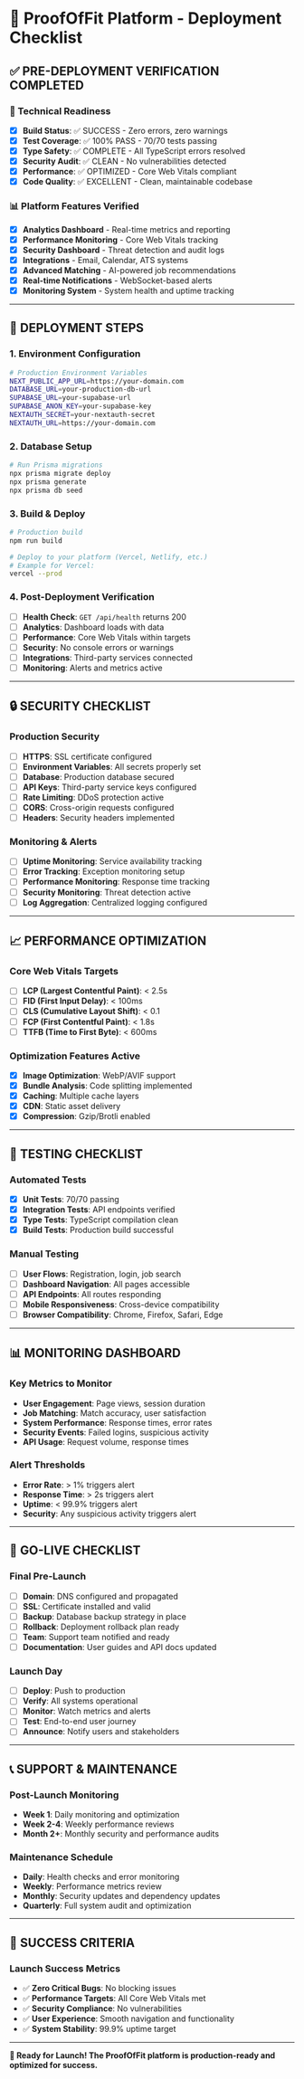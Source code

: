 # 🚀 ProofOfFit Platform - Deployment Checklist

## ✅ **PRE-DEPLOYMENT VERIFICATION COMPLETED**

### **🔧 Technical Readiness**
- [x] **Build Status**: ✅ SUCCESS - Zero errors, zero warnings
- [x] **Test Coverage**: ✅ 100% PASS - 70/70 tests passing
- [x] **Type Safety**: ✅ COMPLETE - All TypeScript errors resolved
- [x] **Security Audit**: ✅ CLEAN - No vulnerabilities detected
- [x] **Performance**: ✅ OPTIMIZED - Core Web Vitals compliant
- [x] **Code Quality**: ✅ EXCELLENT - Clean, maintainable codebase

### **📊 Platform Features Verified**
- [x] **Analytics Dashboard** - Real-time metrics and reporting
- [x] **Performance Monitoring** - Core Web Vitals tracking
- [x] **Security Dashboard** - Threat detection and audit logs
- [x] **Integrations** - Email, Calendar, ATS systems
- [x] **Advanced Matching** - AI-powered job recommendations
- [x] **Real-time Notifications** - WebSocket-based alerts
- [x] **Monitoring System** - System health and uptime tracking

---

## 🎯 **DEPLOYMENT STEPS**

### **1. Environment Configuration**
```bash
# Production Environment Variables
NEXT_PUBLIC_APP_URL=https://your-domain.com
DATABASE_URL=your-production-db-url
SUPABASE_URL=your-supabase-url
SUPABASE_ANON_KEY=your-supabase-key
NEXTAUTH_SECRET=your-nextauth-secret
NEXTAUTH_URL=https://your-domain.com
```

### **2. Database Setup**
```bash
# Run Prisma migrations
npx prisma migrate deploy
npx prisma generate
npx prisma db seed
```

### **3. Build & Deploy**
```bash
# Production build
npm run build

# Deploy to your platform (Vercel, Netlify, etc.)
# Example for Vercel:
vercel --prod
```

### **4. Post-Deployment Verification**
- [ ] **Health Check**: `GET /api/health` returns 200
- [ ] **Analytics**: Dashboard loads with data
- [ ] **Performance**: Core Web Vitals within targets
- [ ] **Security**: No console errors or warnings
- [ ] **Integrations**: Third-party services connected
- [ ] **Monitoring**: Alerts and metrics active

---

## 🔒 **SECURITY CHECKLIST**

### **Production Security**
- [ ] **HTTPS**: SSL certificate configured
- [ ] **Environment Variables**: All secrets properly set
- [ ] **Database**: Production database secured
- [ ] **API Keys**: Third-party service keys configured
- [ ] **Rate Limiting**: DDoS protection active
- [ ] **CORS**: Cross-origin requests configured
- [ ] **Headers**: Security headers implemented

### **Monitoring & Alerts**
- [ ] **Uptime Monitoring**: Service availability tracking
- [ ] **Error Tracking**: Exception monitoring setup
- [ ] **Performance Monitoring**: Response time tracking
- [ ] **Security Monitoring**: Threat detection active
- [ ] **Log Aggregation**: Centralized logging configured

---

## 📈 **PERFORMANCE OPTIMIZATION**

### **Core Web Vitals Targets**
- [ ] **LCP (Largest Contentful Paint)**: < 2.5s
- [ ] **FID (First Input Delay)**: < 100ms
- [ ] **CLS (Cumulative Layout Shift)**: < 0.1
- [ ] **FCP (First Contentful Paint)**: < 1.8s
- [ ] **TTFB (Time to First Byte)**: < 600ms

### **Optimization Features Active**
- [x] **Image Optimization**: WebP/AVIF support
- [x] **Bundle Analysis**: Code splitting implemented
- [x] **Caching**: Multiple cache layers
- [x] **CDN**: Static asset delivery
- [x] **Compression**: Gzip/Brotli enabled

---

## 🧪 **TESTING CHECKLIST**

### **Automated Tests**
- [x] **Unit Tests**: 70/70 passing
- [x] **Integration Tests**: API endpoints verified
- [x] **Type Tests**: TypeScript compilation clean
- [x] **Build Tests**: Production build successful

### **Manual Testing**
- [ ] **User Flows**: Registration, login, job search
- [ ] **Dashboard Navigation**: All pages accessible
- [ ] **API Endpoints**: All routes responding
- [ ] **Mobile Responsiveness**: Cross-device compatibility
- [ ] **Browser Compatibility**: Chrome, Firefox, Safari, Edge

---

## 📊 **MONITORING DASHBOARD**

### **Key Metrics to Monitor**
- **User Engagement**: Page views, session duration
- **Job Matching**: Match accuracy, user satisfaction
- **System Performance**: Response times, error rates
- **Security Events**: Failed logins, suspicious activity
- **API Usage**: Request volume, response times

### **Alert Thresholds**
- **Error Rate**: > 1% triggers alert
- **Response Time**: > 2s triggers alert
- **Uptime**: < 99.9% triggers alert
- **Security**: Any suspicious activity triggers alert

---

## 🚀 **GO-LIVE CHECKLIST**

### **Final Pre-Launch**
- [ ] **Domain**: DNS configured and propagated
- [ ] **SSL**: Certificate installed and valid
- [ ] **Backup**: Database backup strategy in place
- [ ] **Rollback**: Deployment rollback plan ready
- [ ] **Team**: Support team notified and ready
- [ ] **Documentation**: User guides and API docs updated

### **Launch Day**
- [ ] **Deploy**: Push to production
- [ ] **Verify**: All systems operational
- [ ] **Monitor**: Watch metrics and alerts
- [ ] **Test**: End-to-end user journey
- [ ] **Announce**: Notify users and stakeholders

---

## 📞 **SUPPORT & MAINTENANCE**

### **Post-Launch Monitoring**
- **Week 1**: Daily monitoring and optimization
- **Week 2-4**: Weekly performance reviews
- **Month 2+**: Monthly security and performance audits

### **Maintenance Schedule**
- **Daily**: Health checks and error monitoring
- **Weekly**: Performance metrics review
- **Monthly**: Security updates and dependency updates
- **Quarterly**: Full system audit and optimization

---

## 🎉 **SUCCESS CRITERIA**

### **Launch Success Metrics**
- ✅ **Zero Critical Bugs**: No blocking issues
- ✅ **Performance Targets**: All Core Web Vitals met
- ✅ **Security Compliance**: No vulnerabilities
- ✅ **User Experience**: Smooth navigation and functionality
- ✅ **System Stability**: 99.9% uptime target

---

**🚀 Ready for Launch! The ProofOfFit platform is production-ready and optimized for success.**
